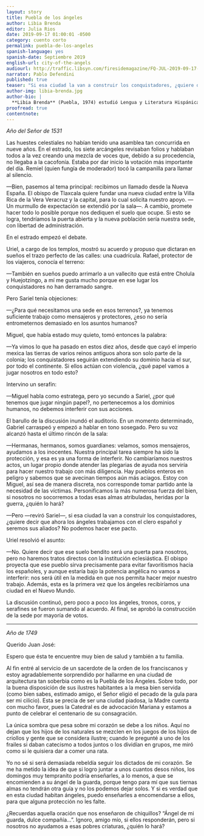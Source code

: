 ```yaml
---
layout: story
title: Puebla de los ángeles
author: Libia Brenda
editor: Julia Rios
date: 2019-09-17 01:00:01 -0500
category: cuento corto
permalink: puebla-de-los-angeles
spanish-language: yes
spanish-date: Septiembre 2019
english-url: city-of-the-angels
audiourl: http://traffic.libsyn.com/firesidemagazine/FQ-JUL-2019-09-17-Puebla_de_los_angeles.mp3
narrator: Pablo Defendini
published: true
teaser: "Si esa ciudad la van a construir los conquistadores, ¿quiere decir que ahora los ángeles trabajarán con el clero español y serán sus aliados?"
author-img: libia-brenda.jpg
author-bio: |
  **Libia Brenda** (Puebla, 1974) estudió Lengua y Literatura Hispánicas, trabaja haciendo libros desde hace veinte años, y escribe cuentos de corte entre fantástico e de ciencia ficción. Es Cofundadora del colectivo  Cúmulo de Tesla ([@Cumulodetesla](https://www.twitter.com/Cumulodetesla)), un agrupación basada en el trabajo ultidisciplinario que fomenta el diálogo entre arte y ciencia, con un gusto especial por la ciencia ficción. Ha publicado cuentos, reseños, y ensayos en varias revistas y antologías. También tiene una identidad secreta dedicada a la gastronomía.
proofread: true
contentnote:
---
```


_Año del Señor de 1531_

Las huestes celestiales no habían tenido una asamblea tan concurrida en nueve años. En el estrado, los siete arcángeles revisaban folios y hablaban todos a la vez creando una mezcla de voces que, debido a su procedencia, no llegaba a la cacofonía. Estaba por dar inicio la votación más importante del día. Remiel (quien fungía de moderador) tocó la campanilla para llamar al silencio.

—Bien, pasemos al tema principal: recibimos un llamado desde la Nueva España. El obispo de Tlaxcala quiere fundar una nueva ciudad entre la Villa Rica de la Vera Veracruz y la capital, para lo cual solicita nuestro apoyo. —Un murmullo de expectación se extendió por la sala—. A cambio, promete hacer todo lo posible porque nos dediquen el suelo que ocupe. Si esto se logra, tendríamos la puerta abierta y la nueva población sería nuestra sede, con libertad de administración.

En el estrado empezó el debate.

Uriel, a cargo de los templos, mostró su acuerdo y propuso que dictaran en sueños el trazo perfecto de las calles: una cuadrícula. Rafael, protector de los viajeros, conocía el terreno:

—También en sueños puedo arrimarlo a un vallecito que está entre Cholula y Huejotzingo, a mí me gusta mucho porque en ese lugar los conquistadores no han derramado sangre.

Pero Sariel tenía objeciones:

—¿Para qué necesitamos una sede en esos terrenos?, ya tenemos suficiente trabajo como mensajeros y protectores, ¿eso no sería entrometernos demasiado en los asuntos humanos?

Miguel, que había estado muy quieto, tomó entonces la palabra:

—Ya vimos lo que ha pasado en estos diez años, desde que cayó el imperio mexica las tierras de varios reinos antiguos ahora son solo parte de la colonia; los conquistadores seguirán extendiendo su dominio hacia el sur, por todo el continente. Si ellos actúan con violencia, ¿qué papel vamos a jugar nosotros en todo esto?

Intervino un serafín:

—Miguel habla como estratega, pero yo secundo a Sariel, ¿por qué tenemos que jugar ningún papel?, no pertenecemos a los dominios humanos, no debemos interferir con sus acciones.

El barullo de la discusión inundó el auditorio. En un momento determinado, Gabriel carraspeó y empezó a hablar en tono sosegado. Pero su voz alcanzó hasta el último rincón de la sala:

—Hermanas, hermanos, somos guardianes: velamos, somos mensajeros, ayudamos a los inocentes. Nuestra principal tarea siempre ha sido la protección, y esa es ya una forma de interferir. No cambiaríamos nuestros actos, un lugar propio donde atender las plegarias de ayuda nos serviría para hacer nuestro trabajo con más diligencia. Hay pueblos enteros en peligro y sabemos que se avecinan tiempos aún más aciagos. Estoy con Miguel, así sea de manera discreta, nos corresponde tomar partido ante la necesidad de las víctimas. Personificamos la más numerosa fuerza del bien, si nosotros no socorremos a todas esas almas atribuladas, heridas por la guerra, ¿quién lo hará?

—Pero —reviró Sariel—, si esa ciudad la van a construir los conquistadores, ¿quiere decir que ahora los ángeles trabajamos con el clero español y seremos sus aliados? No podemos hacer ese pacto.

Uriel resolvió el asunto:

—No. Quiere decir que ese suelo bendito será una puerta para nosotros, pero no haremos tratos directos con la institución eclesiástica. El obispo proyecta que ese pueblo sirva precisamente para evitar favoritismos hacia los españoles, y aunque estaría bajo la potencia angélica no vamos a interferir: nos será útil en la medida en que nos permita hacer mejor nuestro trabajo. Además, esta es la primera vez que los ángeles recibiríamos una ciudad en el Nuevo Mundo.

La discusión continuó, pero poco a poco los ángeles, tronos, coros, y serafines se fueron sumando al acuerdo. Al final, se aprobó la construcción de la sede por mayoría de votos.

----

_Año de 1749_

Querido Juan José:

Espero que ésta te encuentre muy bien de salud y también a tu familia.

Al fin entré al servicio de un sacerdote de la orden de los franciscanos y estoy agradablemente sorprendido por hallarme en una ciudad de arquitectura tan soberbia como es la Puebla de los Ángeles. Sobre todo, por la buena disposición de sus ilustres habitantes a la mesa bien servida (como bien sabes, estimado amigo, el Señor eligió el pecado de la gula para ser mi cilicio). Esta se precia de ser una ciudad piadosa, la Madre cuenta con mucho favor, pues la Catedral es de advocación Mariana y estamos a punto de celebrar el centenario de su consagración.

La única sombra que pesa sobre mi corazón se debe a los niños. Aquí no dejan que los hijos de los naturales se mezclen en los juegos de los hijos de criollos y gente que se considera ilustre; cuando le pregunté a uno de los frailes si daban catecismo a todos juntos o los dividían en grupos, me miró como si le quisiera dar a comer una rata.

Yo no sé si será demasiada rebeldía seguir los dictados de mi corazón. Se me ha metido la idea de que si logro juntar a unos cuantos desos niños, los domingos muy tempranito podría enseñarles, a lo menos, a que se encomienden a su ángel de la guarda, porque tengo para mí que sus tiernas almas no tendrán otra guía y no los podemos dejar solos. Y si es verdad que en esta ciudad habitan ángeles, puedo enseñarles a encomendarse a ellos, para que alguna protección no les falte.

¿Recuerdas aquella oración que nos enseñaron de chiquillos? “Ángel de mi guarda, dulce compañía...”. Ignoro, amigo mío, si ellos responderán, pero si nosotros no ayudamos a esas pobres criaturas, ¿quién lo hará?
